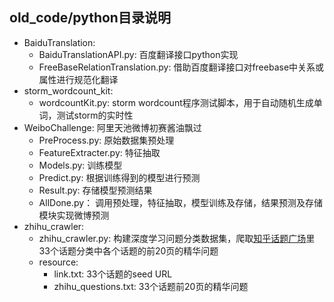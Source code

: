 ## old_code/python目录说明
- BaiduTranslation:
	- BaiduTranslationAPI.py: 百度翻译接口python实现
	- FreeBaseRelationTranslation.py: 借助百度翻译接口对freebase中关系或属性进行规范化翻译
- storm_wordcount_kit:
	- wordcountKit.py: storm wordcount程序测试脚本，用于自动随机生成单词，测试storm的实时性
- WeiboChallenge: 阿里天池微博初赛酱油飘过
	- PreProcess.py: 原始数据集预处理
	- FeatureExtracter.py: 特征抽取
	- Models.py: 训练模型
	- Predict.py: 根据训练得到的模型进行预测
	- Result.py: 存储模型预测结果
	- AllDone.py： 调用预处理，特征抽取，模型训练及存储，结果预测及存储模块实现微博预测 
- zhihu_crawler:
	- zhihu_crawler.py: 构建深度学习问题分类数据集，爬取[知乎话题广场](http://www.zhihu.com/topics)里33个话题分类中各个话题的前20页的精华问题
	- resource:
		- link.txt: 33个话题的seed URL
		- zhihu_questions.txt: 33个话题前20页的精华问题
